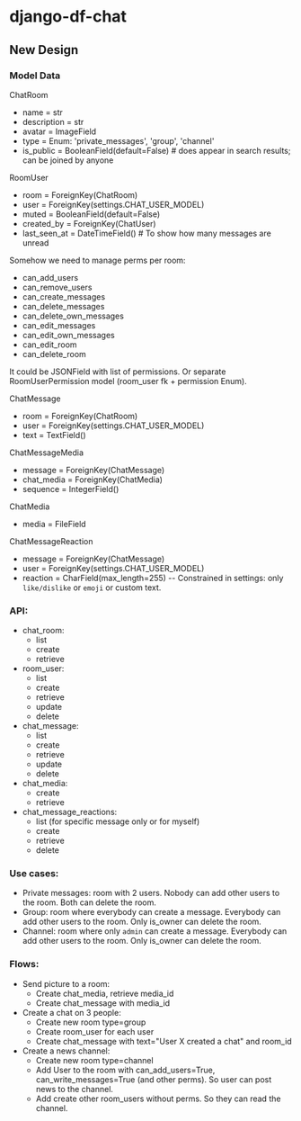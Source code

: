 # django-df-chat


## New Design

### Model Data


ChatRoom

- name = str
- description = str
- avatar = ImageField
- type = Enum: 'private_messages', 'group', 'channel'
- is_public = BooleanField(default=False)  # does appear in search results; can be joined by anyone

RoomUser

- room = ForeignKey(ChatRoom)
- user = ForeignKey(settings.CHAT_USER_MODEL)
- muted = BooleanField(default=False)
- created_by = ForeignKey(ChatUser)
- last_seen_at = DateTimeField()  # To show how many messages are unread

Somehow we need to manage perms per room:
- can_add_users
- can_remove_users
- can_create_messages
- can_delete_messages
- can_delete_own_messages
- can_edit_messages
- can_edit_own_messages
- can_edit_room
- can_delete_room


It could be JSONField with list of permissions. Or separate RoomUserPermission model (room_user fk + permission Enum).

ChatMessage

- room = ForeignKey(ChatRoom)
- user = ForeignKey(settings.CHAT_USER_MODEL)
- text = TextField()

ChatMessageMedia

- message = ForeignKey(ChatMessage)
- chat_media = ForeignKey(ChatMedia)
- sequence = IntegerField()


ChatMedia

- media = FileField


ChatMessageReaction

- message = ForeignKey(ChatMessage)
- user = ForeignKey(settings.CHAT_USER_MODEL)
- reaction = CharField(max_length=255) -- Constrained in settings: only `like/dislike` or `emoji` or custom text.


### API:

- chat_room:
  - list
  - create
  - retrieve
- room_user:
  - list
  - create
  - retrieve
  - update
  - delete
- chat_message:
  - list
  - create
  - retrieve
  - update
  - delete
- chat_media:
  - create
  - retrieve
- chat_message_reactions:
  - list (for specific message only or for myself)
  - create
  - retrieve
  - delete

### Use cases:

- Private messages: room with 2 users. Nobody can add other users to the room. Both can delete the room.
- Group: room where everybody can create a message. Everybody can add other users to the room. Only is_owner can delete the room.
- Channel: room where only `admin` can create a message. Everybody can add other users to the room. Only is_owner can delete the room.


### Flows:

- Send picture to a room:
  - Create chat_media, retrieve media_id
  - Create chat_message with media_id
- Create a chat on 3 people:
  - Create new room type=group
  - Create room_user for each user
  - Create chat_message with text="User X created a chat" and room_id
- Create a news channel:
  - Create new room type=channel
  - Add User to the room with can_add_users=True, can_write_messages=True (and other perms). So user can post news to the channel.
  - Add create other room_users without perms. So they can read the channel.

